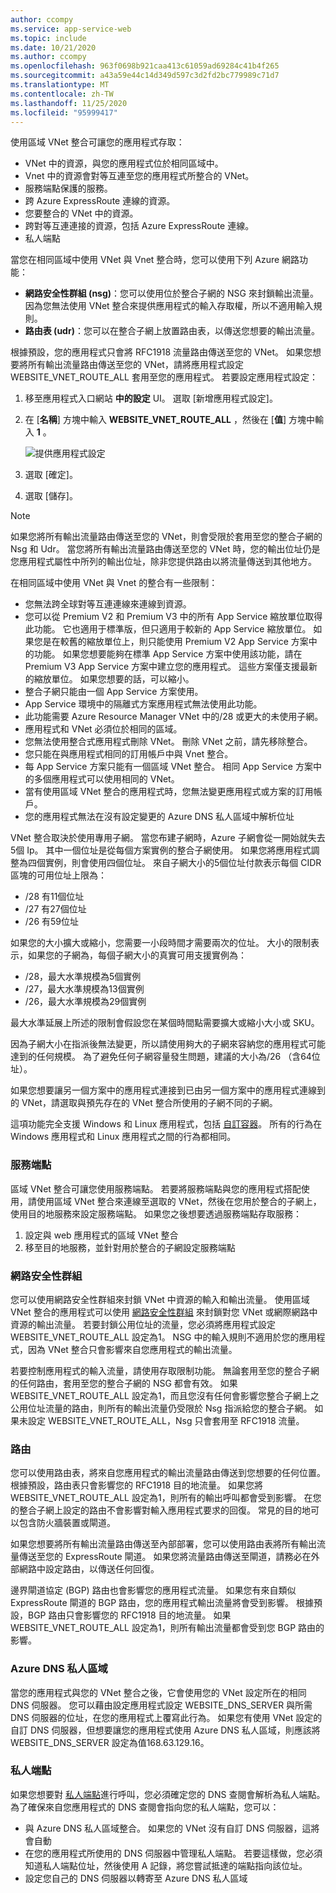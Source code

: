 ```yaml
---
author: ccompy
ms.service: app-service-web
ms.topic: include
ms.date: 10/21/2020
ms.author: ccompy
ms.openlocfilehash: 963f0698b921caa413c61059ad69284c41b4f265
ms.sourcegitcommit: a43a59e44c14d349d597c3d2fd2bc779989c71d7
ms.translationtype: MT
ms.contentlocale: zh-TW
ms.lasthandoff: 11/25/2020
ms.locfileid: "95999417"
---
```

使用區域 VNet 整合可讓您的應用程式存取：

* VNet 中的資源，與您的應用程式位於相同區域中。
* Vnet 中的資源會對等互連至您的應用程式所整合的 VNet。
* 服務端點保護的服務。
* 跨 Azure ExpressRoute 連線的資源。
* 您要整合的 VNet 中的資源。
* 跨對等互連連接的資源，包括 Azure ExpressRoute 連線。
* 私人端點 

當您在相同區域中使用 VNet 與 Vnet 整合時，您可以使用下列 Azure 網路功能：

* **網路安全性群組 (nsg)**：您可以使用位於整合子網的 NSG 來封鎖輸出流量。 因為您無法使用 VNet 整合來提供應用程式的輸入存取權，所以不適用輸入規則。
* **路由表 (udr)**：您可以在整合子網上放置路由表，以傳送您想要的輸出流量。

根據預設，您的應用程式只會將 RFC1918 流量路由傳送至您的 VNet。 如果您想要將所有輸出流量路由傳送至您的 VNet，請將應用程式設定 WEBSITE_VNET_ROUTE_ALL 套用至您的應用程式。 若要設定應用程式設定：

1. 移至應用程式入口網站 **中的設定** UI。 選取 [新增應用程式設定]。
1. 在 [**名稱**] 方塊中輸入 **WEBSITE_VNET_ROUTE_ALL** ，然後在 [**值**] 方塊中輸入 **1** 。

   ![提供應用程式設定][4]

1. 選取 [確定]。
1. 選取 [儲存]。

> [!NOTE]
> 如果您將所有輸出流量路由傳送至您的 VNet，則會受限於套用至您的整合子網的 Nsg 和 Udr。 當您將所有輸出流量路由傳送至您的 VNet 時，您的輸出位址仍是您應用程式屬性中所列的輸出位址，除非您提供路由以將流量傳送到其他地方。

在相同區域中使用 VNet 與 Vnet 的整合有一些限制：

* 您無法跨全球對等互連連線來連線到資源。
* 您可以從 Premium V2 和 Premium V3 中的所有 App Service 縮放單位取得此功能。 它也適用于標準版，但只適用于較新的 App Service 縮放單位。 如果您是在較舊的縮放單位上，則只能使用 Premium V2 App Service 方案中的功能。 如果您想要能夠在標準 App Service 方案中使用該功能，請在 Premium V3 App Service 方案中建立您的應用程式。 這些方案僅支援最新的縮放單位。 如果您想要的話，可以縮小。  
* 整合子網只能由一個 App Service 方案使用。
* App Service 環境中的隔離式方案應用程式無法使用此功能。
* 此功能需要 Azure Resource Manager VNet 中的/28 或更大的未使用子網。
* 應用程式和 VNet 必須位於相同的區域。
* 您無法使用整合式應用程式刪除 VNet。 刪除 VNet 之前，請先移除整合。
* 您只能在與應用程式相同的訂用帳戶中與 Vnet 整合。
* 每 App Service 方案只能有一個區域 VNet 整合。 相同 App Service 方案中的多個應用程式可以使用相同的 VNet。
* 當有使用區域 VNet 整合的應用程式時，您無法變更應用程式或方案的訂用帳戶。
* 您的應用程式無法在沒有設定變更的 Azure DNS 私人區域中解析位址

VNet 整合取決於使用專用子網。  當您布建子網時，Azure 子網會從一開始就失去5個 Ip。 其中一個位址是從每個方案實例的整合子網使用。 如果您將應用程式調整為四個實例，則會使用四個位址。 來自子網大小的5個位址付款表示每個 CIDR 區塊的可用位址上限為：

- /28 有11個位址
- /27 有27個位址
- /26 有59位址

如果您的大小擴大或縮小，您需要一小段時間才需要兩次的位址。 大小的限制表示，如果您的子網為，每個子網大小的真實可用支援實例為：

- /28，最大水準規模為5個實例
- /27，最大水準規模為13個實例
- /26，最大水準規模為29個實例

最大水準延展上所述的限制會假設您在某個時間點需要擴大或縮小大小或 SKU。 

因為子網大小在指派後無法變更，所以請使用夠大的子網來容納您的應用程式可能達到的任何規模。 為了避免任何子網容量發生問題，建議的大小為/26 （含64位址）。  

如果您想要讓另一個方案中的應用程式連接到已由另一個方案中的應用程式連線到的 VNet，請選取與預先存在的 VNet 整合所使用的子網不同的子網。

這項功能完全支援 Windows 和 Linux 應用程式，包括 [自訂容器](../articles/app-service/quickstart-custom-container.md)。 所有的行為在 Windows 應用程式和 Linux 應用程式之間的行為都相同。

### <a name="service-endpoints"></a>服務端點

區域 VNet 整合可讓您使用服務端點。 若要將服務端點與您的應用程式搭配使用，請使用區域 VNet 整合來連線至選取的 VNet，然後在您用於整合的子網上，使用目的地服務來設定服務端點。 如果您之後想要透過服務端點存取服務：

1. 設定與 web 應用程式的區域 VNet 整合
1. 移至目的地服務，並針對用於整合的子網設定服務端點

### <a name="network-security-groups"></a>網路安全性群組

您可以使用網路安全性群組來封鎖 VNet 中資源的輸入和輸出流量。 使用區域 VNet 整合的應用程式可以使用 [網路安全性群組][VNETnsg] 來封鎖對您 VNet 或網際網路中資源的輸出流量。 若要封鎖公用位址的流量，您必須將應用程式設定 WEBSITE_VNET_ROUTE_ALL 設定為1。 NSG 中的輸入規則不適用於您的應用程式，因為 VNet 整合只會影響來自您應用程式的輸出流量。

若要控制應用程式的輸入流量，請使用存取限制功能。 無論套用至您的整合子網的任何路由，套用至您的整合子網的 NSG 都會有效。 如果 WEBSITE_VNET_ROUTE_ALL 設定為1，而且您沒有任何會影響您整合子網上之公用位址流量的路由，則所有的輸出流量仍受限於 Nsg 指派給您的整合子網。 如果未設定 WEBSITE_VNET_ROUTE_ALL，Nsg 只會套用至 RFC1918 流量。

### <a name="routes"></a>路由

您可以使用路由表，將來自您應用程式的輸出流量路由傳送到您想要的任何位置。 根據預設，路由表只會影響您的 RFC1918 目的地流量。 如果您將 WEBSITE_VNET_ROUTE_ALL 設定為1，則所有的輸出呼叫都會受到影響。 在您的整合子網上設定的路由不會影響對輸入應用程式要求的回復。 常見的目的地可以包含防火牆裝置或閘道。

如果您想要將所有輸出流量路由傳送至內部部署，您可以使用路由表將所有輸出流量傳送至您的 ExpressRoute 閘道。 如果您將流量路由傳送至閘道，請務必在外部網路中設定路由，以傳送任何回復。

邊界閘道協定 (BGP) 路由也會影響您的應用程式流量。 如果您有來自類似 ExpressRoute 閘道的 BGP 路由，您的應用程式輸出流量將會受到影響。 根據預設，BGP 路由只會影響您的 RFC1918 目的地流量。 如果 WEBSITE_VNET_ROUTE_ALL 設定為1，則所有輸出流量都會受到您 BGP 路由的影響。

### <a name="azure-dns-private-zones"></a>Azure DNS 私人區域 

當您的應用程式與您的 VNet 整合之後，它會使用您的 VNet 設定所在的相同 DNS 伺服器。 您可以藉由設定應用程式設定 WEBSITE_DNS_SERVER 與所需 DNS 伺服器的位址，在您的應用程式上覆寫此行為。 如果您有使用 VNet 設定的自訂 DNS 伺服器，但想要讓您的應用程式使用 Azure DNS 私人區域，則應該將 WEBSITE_DNS_SERVER 設定為值168.63.129.16。 

### <a name="private-endpoints"></a>私人端點

如果您想要對 [私人端點][privateendpoints]進行呼叫，您必須確定您的 DNS 查閱會解析為私人端點。 為了確保來自您應用程式的 DNS 查閱會指向您的私人端點，您可以：

* 與 Azure DNS 私人區域整合。 如果您的 VNet 沒有自訂 DNS 伺服器，這將會自動
* 在您的應用程式所使用的 DNS 伺服器中管理私人端點。 若要這樣做，您必須知道私人端點位址，然後使用 A 記錄，將您嘗試抵達的端點指向該位址。
* 設定您自己的 DNS 伺服器以轉寄至 Azure DNS 私人區域

<!--Image references-->
[4]: ../includes/media/web-sites-integrate-with-vnet/vnetint-appsetting.png

<!--Links-->
[VNETnsg]: /azure/virtual-network/security-overview/
[privateendpoints]: ../articles/app-service/networking/private-endpoint.md